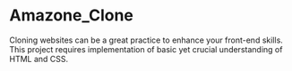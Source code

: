 # Amazone_Clone <br>
Cloning websites can be a great practice to enhance your front-end skills. <br>
This project requires implementation of basic yet crucial understanding of HTML and CSS.
